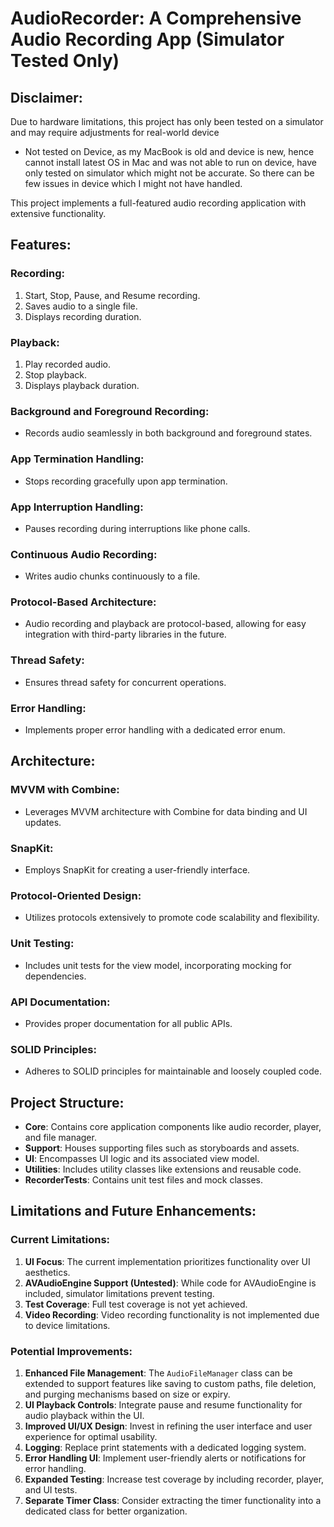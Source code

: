 # AudioRecorder: A Comprehensive Audio Recording App (Simulator Tested Only)

## Disclaimer:
Due to hardware limitations, this project has only been tested on a simulator and may require adjustments for real-world device 
- Not tested on Device, as my MacBook is old and device is new, hence cannot install latest OS in Mac and was not able to run on device, have only tested on simulator which might not be accurate. So there can be few issues in device which I might not have handled.

This project implements a full-featured audio recording application with extensive functionality.

## Features:

### Recording:
1. Start, Stop, Pause, and Resume recording.
2. Saves audio to a single file.
3. Displays recording duration.

### Playback:
1. Play recorded audio.
2. Stop playback.
3. Displays playback duration.

### Background and Foreground Recording:
- Records audio seamlessly in both background and foreground states.

### App Termination Handling:
- Stops recording gracefully upon app termination.

### App Interruption Handling:
- Pauses recording during interruptions like phone calls.

### Continuous Audio Recording:
- Writes audio chunks continuously to a file.

### Protocol-Based Architecture:
- Audio recording and playback are protocol-based, allowing for easy integration with third-party libraries in the future.

### Thread Safety:
- Ensures thread safety for concurrent operations.

### Error Handling:
- Implements proper error handling with a dedicated error enum.

## Architecture:

### MVVM with Combine:
- Leverages MVVM architecture with Combine for data binding and UI updates.

### SnapKit:
- Employs SnapKit for creating a user-friendly interface.

### Protocol-Oriented Design:
- Utilizes protocols extensively to promote code scalability and flexibility.

### Unit Testing:
- Includes unit tests for the view model, incorporating mocking for dependencies.

### API Documentation:
- Provides proper documentation for all public APIs.

### SOLID Principles:
- Adheres to SOLID principles for maintainable and loosely coupled code.

## Project Structure:

- **Core**: Contains core application components like audio recorder, player, and file manager.
- **Support**: Houses supporting files such as storyboards and assets.
- **UI**: Encompasses UI logic and its associated view model.
- **Utilities**: Includes utility classes like extensions and reusable code.
- **RecorderTests**: Contains unit test files and mock classes.

## Limitations and Future Enhancements:

### Current Limitations:
1. **UI Focus**: The current implementation prioritizes functionality over UI aesthetics.
2. **AVAudioEngine Support (Untested)**: While code for AVAudioEngine is included, simulator limitations prevent testing.
3. **Test Coverage**: Full test coverage is not yet achieved.
4. **Video Recording**: Video recording functionality is not implemented due to device limitations.

### Potential Improvements:
1. **Enhanced File Management**: The `AudioFileManager` class can be extended to support features like saving to custom paths, file deletion, and purging mechanisms based on size or expiry.
2. **UI Playback Controls**: Integrate pause and resume functionality for audio playback within the UI.
3. **Improved UI/UX Design**: Invest in refining the user interface and user experience for optimal usability.
4. **Logging**: Replace print statements with a dedicated logging system.
5. **Error Handling UI**: Implement user-friendly alerts or notifications for error handling.
6. **Expanded Testing**: Increase test coverage by including recorder, player, and UI tests.
7. **Separate Timer Class**: Consider extracting the timer functionality into a dedicated class for better organization.
